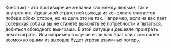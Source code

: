 Конфликт - это противоречие желаний как между людьми, так и внутренних.
Идеальной стратегией выхода из конфликта считается победа обоих сторон, но на
деле это не так. Например, если на вас лает соседская собака вы не станете
выяснять её потребности и пытаться, добиться обоюдного выиграша. В этой
ситуации дешевле проиграть чем выиграть. Или например в случае если ваш враг
слишком силён возможно одним из выходов будет угроза взаимных потерь.
